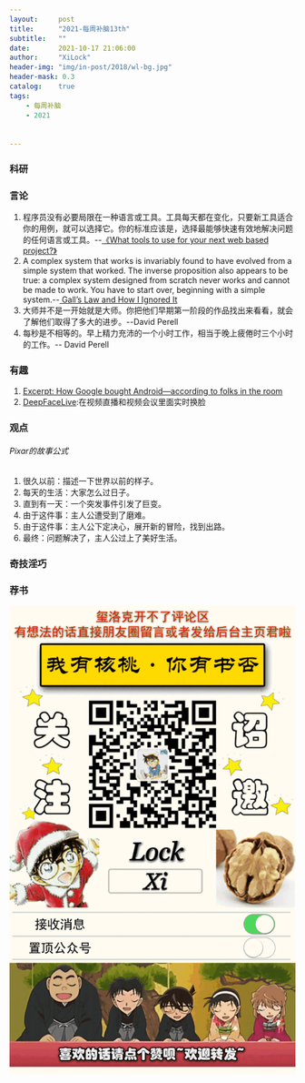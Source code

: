 ```yaml
---
layout:     post
title:      "2021-每周补脑13th"
subtitle:   ""
date:       2021-10-17 21:06:00
author:     "XiLock"
header-img: "img/in-post/2018/wl-bg.jpg"
header-mask: 0.3
catalog:    true
tags:
    - 每周补脑
    - 2021


---
```


### 科研

### 言论
1. 程序员没有必要局限在一种语言或工具。工具每天都在变化，只要新工具适合你的用例，就可以选择它。你的标准应该是，选择最能够快速有效地解决问题的任何语言或工具。--[《What tools to use for your next web based project?》](https://betterengineeringclub.substack.com/p/what-tools-to-use-for-your-next-web)
1. A complex system that works is invariably found to have evolved from a simple system that worked. The inverse proposition also appears to be true: a complex system designed from scratch never works and cannot be made to work. You have to start over, beginning with a simple system.--[ Gall’s Law and How I Ignored It](https://www.ivanmontilla.com/blog/galls-law-and-how-i-ignored-it)
1. 大师并不是一开始就是大师。你把他们早期第一阶段的作品找出来看看，就会了解他们取得了多大的进步。--David Perell
1. 每秒是不相等的。早上精力充沛的一个小时工作，相当于晚上疲倦时三个小时的工作。-- David Perell

### 有趣
1. [Excerpt: How Google bought Android—according to folks in the room](https://arstechnica.com/information-technology/2021/08/excerpt-the-history-of-android-as-written-by-a-longtime-android-developer/)
1. [DeepFaceLive](https://github.com/iperov/DeepFaceLive):在视频直播和视频会议里面实时换脸

### 观点
###### Pixar的故事公式
1. 很久以前：描述一下世界以前的样子。
2. 每天的生活：大家怎么过日子。
3. 直到有一天：一个突发事件引发了巨变。
4. 由于这件事：主人公遭受到了磨难。
5. 由于这件事：主人公下定决心，展开新的冒险，找到出路。
6. 最终：问题解决了，主人公过上了美好生活。

### 奇技淫巧

### 荐书


![](/img/wc-tail.GIF)
